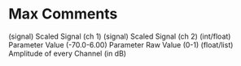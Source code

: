 # Max Comments

(signal) Scaled Signal (ch 1)
(signal) Scaled Signal (ch 2)
(int/float) Parameter Value (-70.0-6.00)
Parameter Raw Value (0-1)
(float/list) Amplitude of every Channel (in dB)
